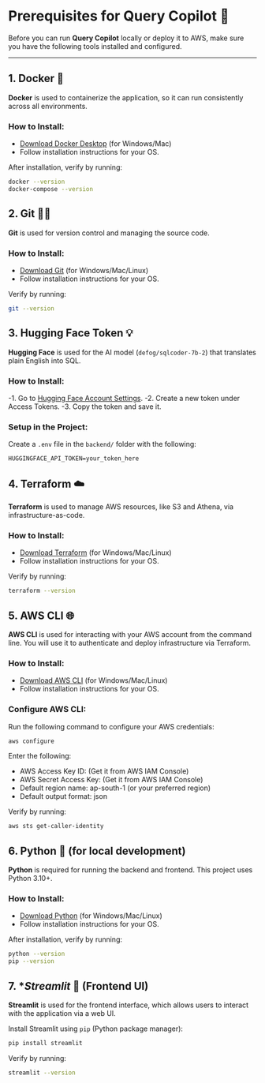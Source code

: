 # Prerequisites for Query Copilot 🧠

Before you can run **Query Copilot** locally or deploy it to AWS, make sure you have the following tools installed and configured.

---

## 1. **Docker** 🐳

**Docker** is used to containerize the application, so it can run consistently across all environments.

### How to Install:

- [Download Docker Desktop](https://www.docker.com/products/docker-desktop) (for Windows/Mac)
- Follow installation instructions for your OS.

After installation, verify by running:
```bash
docker --version
docker-compose --version
```

## 2. **Git** 🦸‍♂️

**Git** is used for version control and managing the source code.

### How to Install:
- [Download Git](https://git-scm.com/downloads) (for Windows/Mac/Linux)
- Follow installation instructions for your OS.

Verify by running:
```bash
git --version
```

## 3. **Hugging Face Token** 💡
**Hugging Face** is used for the AI model (`defog/sqlcoder-7b-2`) that translates plain English into SQL.

### How to Install:
-1. Go to [Hugging Face Account Settings](https://huggingface.co/settings/tokens).
-2. Create a new token under Access Tokens.
-3. Copy the token and save it.

### Setup in the Project:
Create a `.env` file in the `backend/` folder with the following:

```env
HUGGINGFACE_API_TOKEN=your_token_here
```

## 4. **Terraform** ☁️
**Terraform** is used to manage AWS resources, like S3 and Athena, via infrastructure-as-code.

### How to Install:
- [Download Terraform](https://developer.hashicorp.com/terraform/install) (for Windows/Mac/Linux)
- Follow installation instructions for your OS.

Verify by running:
```bash
terraform --version
```

## 5. **AWS CLI** 🌐
**AWS CLI** is used for interacting with your AWS account from the command line. You will use it to authenticate and deploy infrastructure via Terraform.

### How to Install:
- [Download AWS CLI](https://docs.aws.amazon.com/cli/latest/userguide/getting-started-install.html) (for Windows/Mac/Linux)
- Follow installation instructions for your OS.

### Configure AWS CLI:
Run the following command to configure your AWS credentials:

```bash
aws configure
```
Enter the following:

- AWS Access Key ID: (Get it from AWS IAM Console)
- AWS Secret Access Key: (Get it from AWS IAM Console)
- Default region name: ap-south-1 (or your preferred region)
- Default output format: json

Verify by running:
```bash
aws sts get-caller-identity
```

## 6. **Python** 🐍 (for local development)
**Python** is required for running the backend and frontend. This project uses Python 3.10+.

### How to Install:
- [Download Python](https://www.python.org/downloads/) (for Windows/Mac/Linux)
- Follow installation instructions for your OS.

After installation, verify by running:
```bash
python --version
pip --version
```

## 7. **Streamlit* 🎨 (Frontend UI)
**Streamlit** is used for the frontend interface, which allows users to interact with the application via a web UI.

Install Streamlit using `pip` (Python package manager):
```bash
pip install streamlit
```
Verify by running:
```bash
streamlit --version
```
